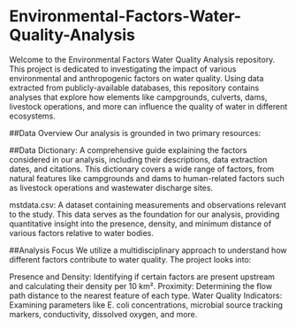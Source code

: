 # Environmental-Factors-Water-Quality-Analysis
Welcome to the Environmental Factors Water Quality Analysis repository. This project is dedicated to investigating the impact of various environmental and anthropogenic factors on water quality. Using data extracted from publicly-available databases, this repository contains analyses that explore how elements like campgrounds, culverts, dams, livestock operations, and more can influence the quality of water in different ecosystems.

##Data Overview
Our analysis is grounded in two primary resources:

##Data Dictionary: 
A comprehensive guide explaining the factors considered in our analysis, including their descriptions, data extraction dates, and citations. This dictionary covers a wide range of factors, from natural features like campgrounds and dams to human-related factors such as livestock operations and wastewater discharge sites.

mstdata.csv: A dataset containing measurements and observations relevant to the study. This data serves as the foundation for our analysis, providing quantitative insight into the presence, density, and minimum distance of various factors relative to water bodies.

##Analysis Focus
We utilize a multidisciplinary approach to understand how different factors contribute to water quality. The project looks into:

Presence and Density: Identifying if certain factors are present upstream and calculating their density per 10 km².
Proximity: Determining the flow path distance to the nearest feature of each type.
Water Quality Indicators: Examining parameters like E. coli concentrations, microbial source tracking markers, conductivity, dissolved oxygen, and more.
